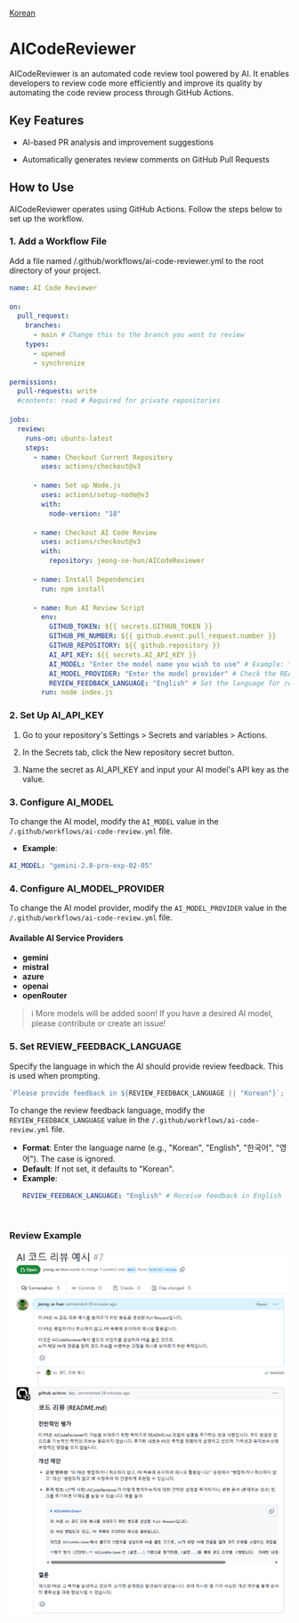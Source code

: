 [Korean](./docs/readmes/README_KO.md)

# AICodeReviewer

AICodeReviewer is an automated code review tool powered by AI.
It enables developers to review code more efficiently and improve its quality by automating the code review process through GitHub Actions.

## Key Features

- AI-based PR analysis and improvement suggestions

- Automatically generates review comments on GitHub Pull Requests

## How to Use

AICodeReviewer operates using GitHub Actions. Follow the steps below to set up the workflow.

### 1. Add a Workflow File

Add a file named /.github/workflows/ai-code-reviewer.yml to the root directory of your project.

```yaml
name: AI Code Reviewer

on:
  pull_request:
    branches:
      - main # Change this to the branch you want to review
    types:
      - opened
      - synchronize

permissions:
  pull-requests: write
  #contents: read # Required for private repositories

jobs:
  review:
    runs-on: ubuntu-latest
    steps:
      - name: Checkout Current Repository
        uses: actions/checkout@v3

      - name: Set up Node.js
        uses: actions/setup-node@v3
        with:
          node-version: "18"

      - name: Checkout AI Code Review
        uses: actions/checkout@v3
        with:
          repository: jeong-se-hun/AICodeReviewer

      - name: Install Dependencies
        run: npm install

      - name: Run AI Review Script
        env:
          GITHUB_TOKEN: ${{ secrets.GITHUB_TOKEN }}
          GITHUB_PR_NUMBER: ${{ github.event.pull_request.number }}
          GITHUB_REPOSITORY: ${{ github.repository }}
          AI_API_KEY: ${{ secrets.AI_API_KEY }}
          AI_MODEL: "Enter the model name you wish to use" # Example: "gemini-2.0-pro-exp-02-05"
          AI_MODEL_PROVIDER: "Enter the model provider" # Check the README for available AI service providers
          REVIEW_FEEDBACK_LANGUAGE: "English" # Set the language for review feedback
        run: node index.js
```

### 2. Set Up AI_API_KEY

1. Go to your repository's Settings > Secrets and variables > Actions.

2. In the Secrets tab, click the New repository secret button.

3. Name the secret as AI_API_KEY and input your AI model's API key as the value.

### 3. Configure AI_MODEL

To change the AI model, modify the `AI_MODEL` value in the `/.github/workflows/ai-code-review.yml` file.

- **Example**:

```yaml
AI_MODEL: "gemini-2.0-pro-exp-02-05"
```

### 4. Configure AI_MODEL_PROVIDER

To change the AI model provider, modify the `AI_MODEL_PROVIDER` value in the `/.github/workflows/ai-code-review.yml` file.

#### Available AI Service Providers

- **gemini**
- **mistral**
- **azure**
- **openai**
- **openRouter**

> ℹ️ More models will be added soon! If you have a desired AI model, please contribute or create an issue!

### 5. Set REVIEW_FEEDBACK_LANGUAGE

Specify the language in which the AI should provide review feedback.
This is used when prompting.

```js
`Please provide feedback in ${REVIEW_FEEDBACK_LANGUAGE || "Korean"}`;
```

To change the review feedback language, modify the `REVIEW_FEEDBACK_LANGUAGE` value in the `/.github/workflows/ai-code-review.yml` file.

- **Format**: Enter the language name (e.g., "Korean", "English", "한국어", "영어"). The case is ignored.
- **Default**: If not set, it defaults to "Korean".
- **Example**:
  ```yaml
  REVIEW_FEEDBACK_LANGUAGE: "English" # Receive feedback in English
  ```

<br/>

### Review Example

![AI Code Review Example](./docs/images/ai-code-review-example.png)
